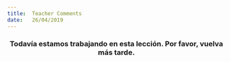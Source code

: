 ```yaml
---
title:  Teacher Comments
date:   26/04/2019
---
```


### <center>Todavía estamos trabajando en esta lección. Por favor, vuelva más tarde.</center>